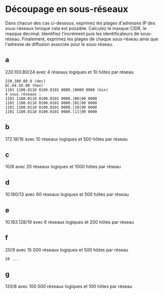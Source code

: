 # Découpage en sous-réseaux 
Dans chacun des cas ci-dessous, exprimez les plages d'adresses IP des sous-réseaux lorsque cela est possible. 
Calculez le masque CIDR, le masque décimal. Identifiez l'incrément puis les identificateurs de sous-réseau. Finalement, exprimez les plages de chaque sous-réseau ainsi que l'adresse de diffusion associée pour le sous-réseau. 
## a
220.100.80/24 avec 4 réseaux logiques et 10 hôtes par réseau 
````
220.100.80.0 (dec)
DC.64.50.00 (hex)
1101 1100.0110 0100.0101 0000.|0000 0000 (bin)
4 sous réseaux : 
1101 1100.0110 0100.0101 0000.|00|00 0000
1101 1100.0110 0100.0101 0000.|01|00 0000
1101 1100.0110 0100.0101 0000.|10|00 0000
1101 1100.0110 0100.0101 0000.|11|00 0000
````
## b 
172.18/16 avec 10 réseaux logiques et 500 hôtes par réseau
## c 
10/8 avec 20 réseaux logiques et 1000 hôtes par réseau 
## d 
10.160/13 avec 60 réseaux logiques et 500 hôtes par réseau 
## e 
10.163.128/19 avec 6 réseaux logiques et 200 hôtes par réseau 
## f
20/9 avec 15 000 réseaux logiques et 500 hôtes par réseau
````
20 ...
````
## g 
120/8 avec 100 000 réseaux logiques et 100 hôtes par réseau